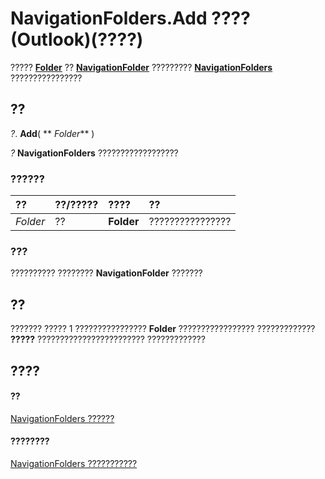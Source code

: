 
# NavigationFolders.Add ???? (Outlook)(????)

?????  **[Folder](3cf6cda8-6d70-666e-2643-9d9c5b9cacfc.md)** ?? **[NavigationFolder](c8d7aabb-58ba-df5e-ccdc-06f73db7726c.md)** ????????? **[NavigationFolders](ecff93b8-0c3f-5f31-5b61-c46d2622d2af.md)** ????????????????


## ??

 _?_. **Add**( ** _Folder_** )

 _?_ **NavigationFolders** ??????????????????


### ??????



|**??**|**??/?????**|**????**|**??**|
|:-----|:-----|:-----|:-----|
| _Folder_|??|**Folder**|????????????????|

### ???

?????????? ???????? **NavigationFolder** ???????


## ??

??????? ????? 1 ???????????????? **Folder** ????????????????? ????????????? **?????** ???????????????????????? ?????????????


## ????


#### ??


[NavigationFolders ??????](ecff93b8-0c3f-5f31-5b61-c46d2622d2af.md)
#### ????????


[NavigationFolders ???????????](http://msdn.microsoft.com/library/b2db3d9f-86bb-41d7-6be2-facd16bf8b60%28Office.15%29.aspx)